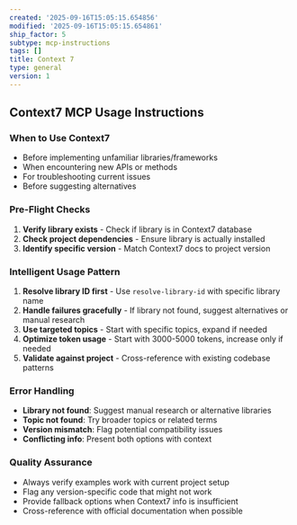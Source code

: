 ```yaml
---
created: '2025-09-16T15:05:15.654856'
modified: '2025-09-16T15:05:15.654861'
ship_factor: 5
subtype: mcp-instructions
tags: []
title: Context 7
type: general
version: 1
---
```


## Context7 MCP Usage Instructions

### When to Use Context7
- Before implementing unfamiliar libraries/frameworks
- When encountering new APIs or methods
- For troubleshooting current issues
- Before suggesting alternatives

### Pre-Flight Checks
1. **Verify library exists** - Check if library is in Context7 database
2. **Check project dependencies** - Ensure library is actually installed
3. **Identify specific version** - Match Context7 docs to project version

### Intelligent Usage Pattern
1. **Resolve library ID first** - Use `resolve-library-id` with specific library name
2. **Handle failures gracefully** - If library not found, suggest alternatives or manual research
3. **Use targeted topics** - Start with specific topics, expand if needed
4. **Optimize token usage** - Start with 3000-5000 tokens, increase only if needed
5. **Validate against project** - Cross-reference with existing codebase patterns

### Error Handling
- **Library not found**: Suggest manual research or alternative libraries
- **Topic not found**: Try broader topics or related terms
- **Version mismatch**: Flag potential compatibility issues
- **Conflicting info**: Present both options with context

### Quality Assurance
- Always verify examples work with current project setup
- Flag any version-specific code that might not work
- Provide fallback options when Context7 info is insufficient
- Cross-reference with official documentation when possible
